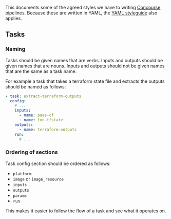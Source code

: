 This documents some of the agreed styles we have to writing [Concourse][]
pipelines. Because these are written in YAML, the [YAML styleguide][] also
applies.

[Concourse]: https://concourse.ci
[YAML styleguide]: YAML

## Tasks

### Naming

Tasks should be given names that are verbs. Inputs and outputs should be given
names that are nouns. Inputs and outputs should not be given names that are the
same as a task name.

For example a task that takes a terraform state file and extracts the outputs
should be named as follows:
```yaml
- task: extract-terraform-outputs
  config:
    # ...
    inputs:
      - name: paas-cf
      - name: foo-tfstate
    outputs:
      - name: terraform-outputs
    run:
      # ...
```

### Ordering of sections

Task config section should be ordered as follows:

* `platform`
* `image` or `image_resource`
* `inputs`
* `outputs`
* `params`
* `run`

This makes it easier to follow the flow of a task and see what it operates on.
